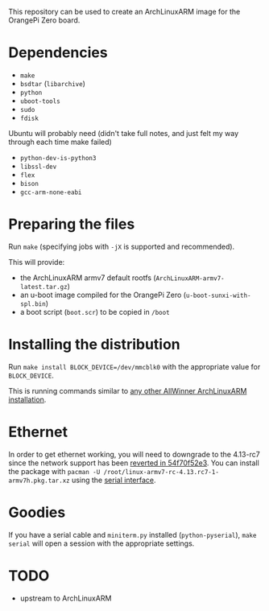 This repository can be used to create an ArchLinuxARM image for the OrangePi
Zero board.


Dependencies
============

- `make`
- `bsdtar` (`libarchive`)
- `python`
- `uboot-tools`
- `sudo`
- `fdisk`

Ubuntu will probably need (didn't take full notes, and just felt my way through each time make failed)
- `python-dev-is-python3`
- `libssl-dev`
- `flex`
- `bison`
- `gcc-arm-none-eabi`


Preparing the files
===================

Run `make` (specifying jobs with `-jX` is supported and recommended).

This will provide:

- the ArchLinuxARM armv7 default rootfs (`ArchLinuxARM-armv7-latest.tar.gz`)
- an u-boot image compiled for the OrangePi Zero (`u-boot-sunxi-with-spl.bin`)
- a boot script (`boot.scr`) to be copied in `/boot`


Installing the distribution
===========================

Run `make install BLOCK_DEVICE=/dev/mmcblk0` with the appropriate value for
`BLOCK_DEVICE`.

This is running commands similar to [any other AllWinner ArchLinuxARM
installation][alarm-allwinner].

[alarm-allwinner]: https://archlinuxarm.org/platforms/armv7/allwinner/.


Ethernet
========

In order to get ethernet working, you will need to downgrade to the 4.13-rc7
since the network support has been [reverted in 54f70f52e3][sunxi-revert]. You
can install the package with `pacman -U
/root/linux-armv7-rc-4.13.rc7-1-armv7h.pkg.tar.xz` using the [serial
interface][opiz-serial].

[sunxi-revert]: https://git.kernel.org/pub/scm/linux/kernel/git/torvalds/linux.git/commit/?id=54f70f52e3b3a26164220d98a712a274bd28502f
[opiz-serial]: http://linux-sunxi.org/Xunlong_Orange_Pi_Zero#Locating_the_UART


Goodies
=======

If you have a serial cable and `miniterm.py` installed (`python-pyserial`),
`make serial` will open a session with the appropriate settings.


TODO
====

- upstream to ArchLinuxARM
